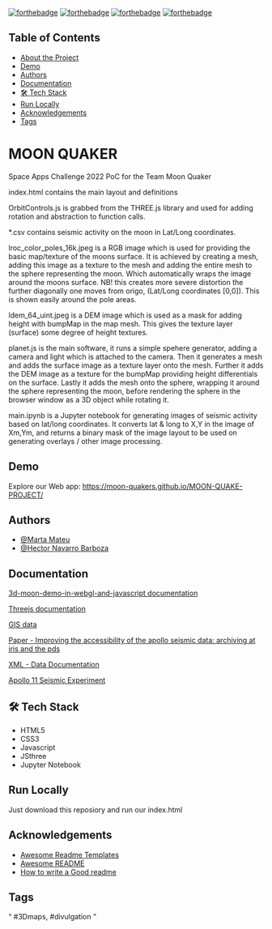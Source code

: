 

[![forthebadge](https://forthebadge.com/images/badges/built-with-love.svg)](https://forthebadge.com) [![forthebadge](https://forthebadge.com/images/badges/uses-html.svg)](https://forthebadge.com) [![forthebadge](https://forthebadge.com/images/badges/uses-css.svg)](https://forthebadge.com) [![forthebadge](https://forthebadge.com/images/badges/uses-js.svg)](https://forthebadge.com)

## Table of Contents

* [About the Project](#MOON-QUAKER)
* [Demo](#Demo)
* [Authors](#Authors)
* [Documentation](#installation)
* [🛠 Tech Stack](#TechStack)
* [Run Locally](#RunLocally)
* [Acknowledgements](#Acknowledgements)
* [Tags](#Tags)

# MOON QUAKER

Space Apps Challenge 2022 PoC for the Team Moon Quaker

index.html contains the main layout and definitions

OrbitControls.js is grabbed from the THREE.js library and used for adding rotation and abstraction to function calls.

*.csv contains seismic activity on the moon in Lat/Long coordinates.

lroc_color_poles_16k.jpeg is a RGB image which is used for providing the basic map/texture of the moons surface.
It is achieved by creating a mesh, adding this image as a texture to the mesh and adding the entire mesh to the sphere representing the moon.
Which automatically wraps the image around the moons surface.
NB! this creates more severe distortion the further diagonally one moves from origo, (Lat/Long coordinates [0,0]). This is shown easily around the pole areas.

ldem_64_uint.jpeg is a DEM image which is used as a mask for adding height with bumpMap in the map mesh.
This gives the texture layer (surface) some degree of height textures.

planet.js is the main software, it runs a simple spehere generator, adding a camera and light which is attached to the camera.
Then it generates a mesh and adds the surface image as a texture layer onto the mesh. Further it adds the DEM image as a texture for the bumpMap providing height differentials on the surface.
Lastly it adds the mesh onto the sphere, wrapping it around the sphere representing the moon, before rendering the sphere in the browser window as a 3D object while rotating it.

main.ipynb is a Jupyter notebook for generating images of seismic activity based on lat/long coordinates.
It converts lat & long to X,Y in the image of Xm,Ym, and returns a binary mask of the image layout to be used on generating overlays / other image processing.


## Demo

Explore our Web app:  https://moon-quakers.github.io/MOON-QUAKE-PROJECT/


## Authors

- [@Marta Mateu](https://github.com/martamateu)
- [@Hector Navarro Barboza](https://github.com/hectornav)




## Documentation


[3d-moon-demo-in-webgl-and-javascript documentation](http://coryg89.github.io/technical/2013/06/01/photorealistic-3d-moon-demo-in-webgl-and-javascript/)

[Threejs documentation](https://dustinpfister.github.io/2021/06/10/threejs-examples-sphere-mutate/)

[GIS data](https://repository.hou.usra.edu/handle/20.500.11753/1719)

[Paper - Improving the accessibility of the apollo seismic data: archiving at iris and
the pds ](https://www.hou.usra.edu/meetings/lpsc2020/pdf/2269.pdf)

[XML - Data Documentation](https://pds-geosciences.wustl.edu/lunar/urn-nasa-pds-apollo_seismic_event_catalog/data/nakamura_2005_dm_locations.xml)

[Apollo 11 Seismic Experiment](https://moon.nasa.gov/resources/13/apollo-11-seismic-experiment/)



## 🛠 Tech Stack

* HTML5
* CSS3
* Javascript 
* JSthree
* Jupyter Notebook



## Run Locally

Just download this reposiory and run our index.html
## Acknowledgements

 - [Awesome Readme Templates](https://awesomeopensource.com/project/elangosundar/awesome-README-templates)
 - [Awesome README](https://github.com/matiassingers/awesome-readme)
 - [How to write a Good readme](https://bulldogjob.com/news/449-how-to-write-a-good-readme-for-your-github-project)


## Tags
“ #3Dmaps, #divulgation ”

